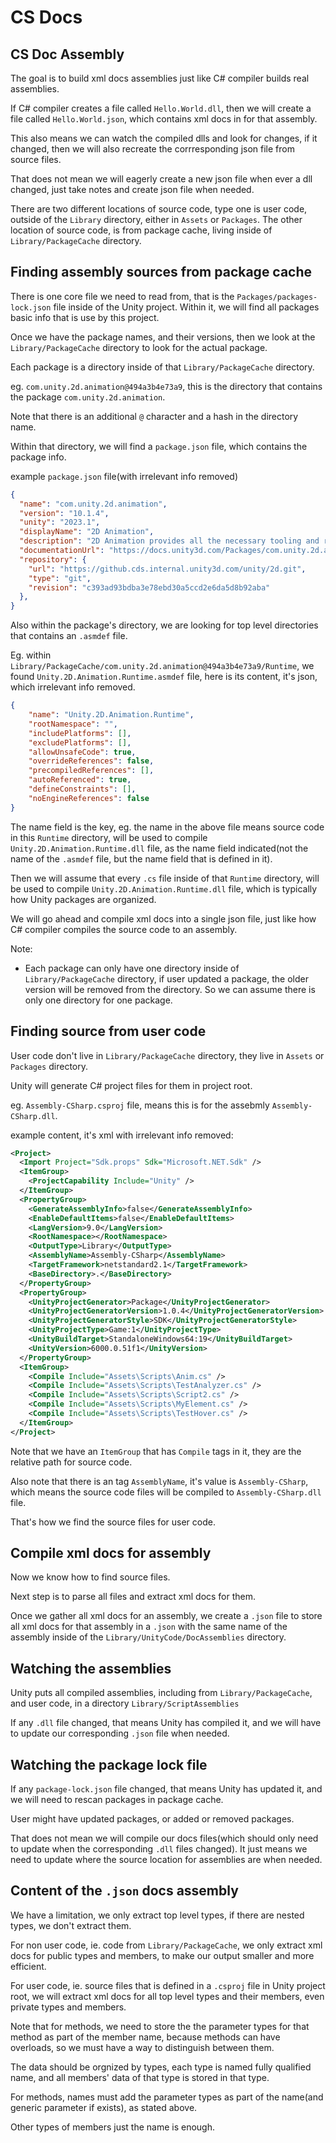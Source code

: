 # CS Docs
## CS Doc Assembly
The goal is to build xml docs assemblies just like C# compiler builds real assemblies.

If C# compiler creates a file called `Hello.World.dll`, then we will create a file called `Hello.World.json`, which contains xml docs in for that assembly.

This also means we can watch the compiled dlls and look for changes, if it changed, then we will also recreate the corrresponding json file from source files.

That does not mean we will eagerly create a new json file when ever a dll changed, just take notes and create json file when needed.

There are two different locations of source code, type one is user code, outside of the `Library` directory, either in `Assets` or `Packages`. The other location of source code, is from package cache, living inside of `Library/PackageCache` directory.

## Finding assembly sources from package cache
There is one core file we need to read from, that is the `Packages/packages-lock.json` file inside of the Unity project. Within it, we will find all packages basic info that is use by this project.

Once we have the package names, and their versions, then we look at the `Library/PackageCache` directory to look for the actual package. 

Each package is a directory inside of that `Library/PackageCache` directory. 

eg. `com.unity.2d.animation@494a3b4e73a9`, this is the directory that contains the package `com.unity.2d.animation`.

Note that there is an additional `@` character and a hash in the directory name.

Within that directory, we will find a `package.json` file, which contains the package info.

example `package.json` file(with irrelevant info removed)
``` json
{
  "name": "com.unity.2d.animation",
  "version": "10.1.4",
  "unity": "2023.1",
  "displayName": "2D Animation",
  "description": "2D Animation provides all the necessary tooling and runtime components for skeletal animation using Sprites.",
  "documentationUrl": "https://docs.unity3d.com/Packages/com.unity.2d.animation@10.1/manual/index.html",
  "repository": {
    "url": "https://github.cds.internal.unity3d.com/unity/2d.git",
    "type": "git",
    "revision": "c393ad93bdba3e78ebd30a5ccd2e6da5d8b92aba"
  },
}
```

Also within the package's directory, we are looking for top level directories that contains an `.asmdef` file.

Eg. within `Library/PackageCache/com.unity.2d.animation@494a3b4e73a9/Runtime`, we found `Unity.2D.Animation.Runtime.asmdef` file, here is its content, it's json, which irrelevant info removed.
``` json
{
    "name": "Unity.2D.Animation.Runtime",
    "rootNamespace": "",
    "includePlatforms": [],
    "excludePlatforms": [],
    "allowUnsafeCode": true,
    "overrideReferences": false,
    "precompiledReferences": [],
    "autoReferenced": true,
    "defineConstraints": [],
    "noEngineReferences": false
}
```

The name field is the key, eg. the name in the above file means source code in this `Runtime` directory, will be used to compile `Unity.2D.Animation.Runtime.dll` file, as the name field indicated(not the name of the `.asmdef` file, but the name field that is defined in it).

Then we will assume that every `.cs` file inside of that `Runtime` directory, will be used to compile `Unity.2D.Animation.Runtime.dll` file, which is typically how Unity packages are organized.

We will go ahead and compile xml docs into a single json file, just like how C# compiler compiles the source code to an assembly.

Note:
- Each package can only have one directory inside of `Library/PackageCache` directory, if user updated a package, the older version will be removed from the directory. So we can assume there is only one directory for one package.

## Finding source from user code
User code don't live in `Library/PackageCache` directory, they live in `Assets` or `Packages` directory.

Unity will generate C# project files for them in project root.

eg. `Assembly-CSharp.csproj` file, means this is for the assebmly `Assembly-CSharp.dll`.

example content, it's xml with irrelevant info removed:
``` xml
<Project>
  <Import Project="Sdk.props" Sdk="Microsoft.NET.Sdk" />
  <ItemGroup>
    <ProjectCapability Include="Unity" />
  </ItemGroup>
  <PropertyGroup>
    <GenerateAssemblyInfo>false</GenerateAssemblyInfo>
    <EnableDefaultItems>false</EnableDefaultItems>
    <LangVersion>9.0</LangVersion>
    <RootNamespace></RootNamespace>
    <OutputType>Library</OutputType>
    <AssemblyName>Assembly-CSharp</AssemblyName>
    <TargetFramework>netstandard2.1</TargetFramework>
    <BaseDirectory>.</BaseDirectory>
  </PropertyGroup>
  <PropertyGroup>
    <UnityProjectGenerator>Package</UnityProjectGenerator>
    <UnityProjectGeneratorVersion>1.0.4</UnityProjectGeneratorVersion>
    <UnityProjectGeneratorStyle>SDK</UnityProjectGeneratorStyle>
    <UnityProjectType>Game:1</UnityProjectType>
    <UnityBuildTarget>StandaloneWindows64:19</UnityBuildTarget>
    <UnityVersion>6000.0.51f1</UnityVersion>
  </PropertyGroup>
  <ItemGroup>
    <Compile Include="Assets\Scripts\Anim.cs" />
    <Compile Include="Assets\Scripts\TestAnalyzer.cs" />
    <Compile Include="Assets\Scripts\Script2.cs" />
    <Compile Include="Assets\Scripts\MyElement.cs" />
    <Compile Include="Assets\Scripts\TestHover.cs" />
  </ItemGroup>
</Project>
```

Note that we have an `ItemGroup` that has `Compile` tags in it, they are the relative path for source code.

Also note that there is an tag `AssemblyName`, it's value is `Assembly-CSharp`, which means the source code files will be compiled to `Assembly-CSharp.dll` file.

That's how we find the source files for user code.

## Compile xml docs for assembly
Now we know how to find source files.

Next step is to parse all files and extract xml docs for them.

Once we gather all xml docs for an assembly, we create a `.json` file to store all xml docs for that assembly in a `.json` with the same name of the assembly inside of the `Library/UnityCode/DocAssemblies` directory.

## Watching the assemblies
Unity puts all compiled assemblies, including from `Library/PackageCache`, and user code, in a directory `Library/ScriptAssemblies`

If any `.dll` file changed, that means Unity has compiled it, and we will have to update our corresponding `.json` file when needed.

## Watching the package lock file
If any `package-lock.json` file changed, that means Unity has updated it, and we will need to rescan packages in package cache.

User might have updated packages, or added or removed packages.

That does not mean we will compile our docs files(which should only need to update when the corresponding `.dll` files changed). It just means we need to update where the source location for assemblies are when needed.

## Content of the `.json` docs assembly
We have a limitation, we only extract top level types, if there are nested types, we don't extract them.

For non user code, ie. code from `Library/PackageCache`, we only extract xml docs for public types and members, to make our output smaller and more efficient.

For user code, ie. source files that is defined in a `.csproj` file in Unity project root, we will extract xml docs for all top level types and their members, even private types and members.

Note that for methods, we need to store the the parameter types for that method as part of the member name, because methods can have overloads, so we must have a way to distinguish between them.

The data should be orgnized by types, each type is named fully qualified name, and all members' data of that type is stored in that type.

For methods, names must add the parameter types as part of the name(and generic parameter if exists), as stated above.

Other types of members just the name is enough.

